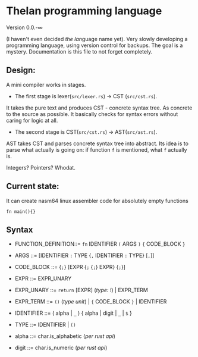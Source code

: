 # Thelan programming language 

Version 0.0.-∞

(I haven't even decided *the lan*guage name yet).
Very slowly developing a programming language, using version control for backups.
The goal is a mystery. Documentation is this file to not forget completely.

## Design:

A mini compiler works in stages. 

* The first stage is lexer(`src/lexer.rs`) -> CST (`src/cst.rs`).

It takes the pure text and produces CST - concrete syntax tree. As concrete to the source as possible.
It basically checks for syntax errors without caring for logic at all.

* The second stage is CST(`src/cst.rs`) -> AST(`src/ast.rs`).

AST takes CST and parses concrete syntax tree into abstract. Its idea is to parse what actually is going on: if function `f` is mentioned, what `f` actually is.

Integers? Pointers? Whodat.

## Current state:

It can create nasm64 linux assembler code for absolutely empty functions

`fn main(){}`

## Syntax

* FUNCTION_DEFINITION::= `fn` IDENTIFIER `(` ARGS `)` `{` CODE_BLOCK `}`

* ARGS ::= [IDENTIFIER `:` TYPE {`,` IDENTIFIER `:` TYPE} [`,`]]

* CODE_BLOCK ::= {`;`} [EXPR {`;` {`;`} EXPR} {`;`}]

* EXPR ::= EXPR_UNARY 

* EXPR_UNARY ::= `return` [EXPR] (*type: !*) 
             | EXPR_TERM
 
 * EXPR_TERM ::= `()` (*type unit*) 
   | `{` CODE_BLOCK `}`
   | IDENTIFIER

* IDENTIFIER ::=  ( alpha | `_` ) { alpha | digit | `_` | `$` }

* TYPE ::= IDENTIFIER | `()`

* alpha ::= char.is_alphabetic (*per rust api*)

* digit ::= char.is_numeric (*per rust api*)

